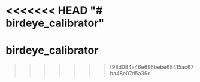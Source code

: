 <<<<<<< HEAD
"# birdeye_calibrator" 
=======
# birdeye_calibrator
>>>>>>> f98d084a46e696bebe68415ac67ba48e07d5a39d
